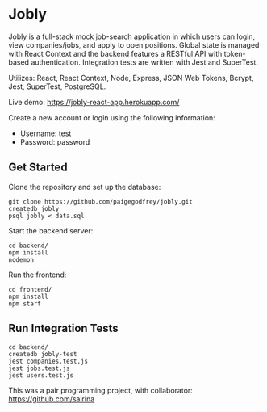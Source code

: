 # Jobly

Jobly is a full-stack mock job-search application in which users can login, view companies/jobs, and apply to open positions. Global state is managed with React Context and the backend features a RESTful API with token-based authentication. Integration tests are written with Jest and SuperTest.

Utilizes: React, React Context, Node, Express, JSON Web Tokens, Bcrypt, Jest, SuperTest, PostgreSQL.

Live demo: https://jobly-react-app.herokuapp.com/

Create a new account or login using the following information:

* Username: test
* Password: password

## Get Started
Clone the repository and set up the database:

```
git clone https://github.com/paigegodfrey/jobly.git
createdb jobly
psql jobly < data.sql
```

Start the backend server:

```
cd backend/
npm install
nodemon
```

Run the frontend:

```
cd frontend/
npm install
npm start
```

## Run Integration Tests

```
cd backend/
createdb jobly-test
jest companies.test.js
jest jobs.test.js
jest users.test.js
```

This was a pair programming project, with collaborator: https://github.com/sairina
